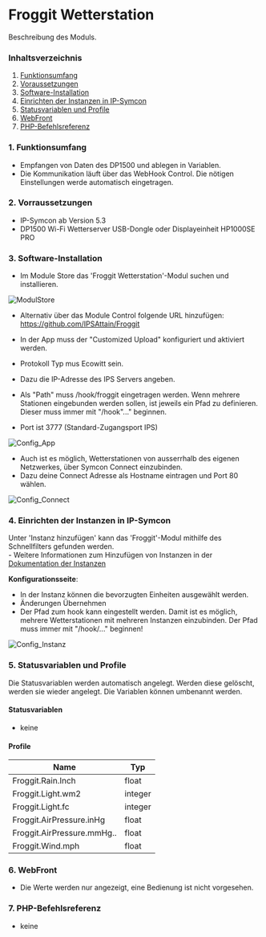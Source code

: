 # Froggit Wetterstation
Beschreibung des Moduls.

### Inhaltsverzeichnis

1. [Funktionsumfang](#1-funktionsumfang)
2. [Voraussetzungen](#2-voraussetzungen)
3. [Software-Installation](#3-software-installation)
4. [Einrichten der Instanzen in IP-Symcon](#4-einrichten-der-instanzen-in-ip-symcon)
5. [Statusvariablen und Profile](#5-statusvariablen-und-profile)
6. [WebFront](#6-webfront)
7. [PHP-Befehlsreferenz](#7-php-befehlsreferenz)

### 1. Funktionsumfang

* Empfangen von Daten des DP1500 und ablegen in Variablen.
* Die Kommunikation läuft über das WebHook Control. Die nötigen Einstellungen werde automatisch eingetragen.

### 2. Vorraussetzungen

- IP-Symcon ab Version 5.3
- DP1500 Wi-Fi Wetterserver USB-Dongle oder Displayeinheit HP1000SE PRO 

### 3. Software-Installation

* Im Module Store das 'Froggit Wetterstation'-Modul suchen und installieren.

![ModulStore](../docs/ModulStore.png)

* Alternativ über das Module Control folgende URL hinzufügen: https://github.com/IPSAttain/Froggit

* In der App muss der "Customized Upload" konfiguriert und aktiviert werden. 
* Protokoll Typ mus Ecowitt sein.
* Dazu die IP-Adresse des IPS Servers angeben. 
* Als "Path" muss /hook/froggit eingetragen werden. Wenn mehrere Stationen eingebunden werden sollen, ist jeweils ein Pfad zu definieren. Dieser muss immer mit "/hook"..." beginnen.
* Port ist 3777 (Standard-Zugangsport IPS)

 ![Config_App](../docs/Config_App.png)

* Auch ist es möglich, Wetterstationen von ausserrhalb des eigenen Netzwerkes, über Symcon Connect einzubinden.
* Dazu deine Connect Adresse als Hostname eintragen und Port 80 wählen.

 ![Config_Connect](../docs/Config_Connect.png)
 

### 4. Einrichten der Instanzen in IP-Symcon

 Unter 'Instanz hinzufügen' kann das 'Froggit'-Modul mithilfe des Schnellfilters gefunden werden.  
	- Weitere Informationen zum Hinzufügen von Instanzen in der [Dokumentation der Instanzen](https://www.symcon.de/service/dokumentation/konzepte/instanzen/#Instanz_hinzufügen)

__Konfigurationsseite__:

* In der Instanz können die bevorzugten Einheiten ausgewählt werden.
* Änderungen Übernehmen
* Der Pfad zum hook kann eingestellt werden. Damit ist es möglich, mehrere Wetterstationen mit mehreren Instanzen einzubinden. Der Pfad muss immer mit "/hook/..." beginnen!

 ![Config_Instanz](../docs/Config_Instanz.PNG)

### 5. Statusvariablen und Profile

Die Statusvariablen werden automatisch angelegt. Werden diese gelöscht, werden sie wieder angelegt. Die Variablen können umbenannt werden.

#### Statusvariablen

* keine

#### Profile

Name   | Typ
------ | -------
Froggit.Rain.Inch  |  float
Froggit.Light.wm2  |  integer
Froggit.Light.fc   |  integer
Froggit.AirPressure.inHg  |  float
Froggit.AirPressure.mmHg..|  float
Froggit.Wind.mph   |  float

### 6. WebFront

* Die Werte werden nur angezeigt, eine Bedienung ist nicht vorgesehen.

### 7. PHP-Befehlsreferenz

* keine